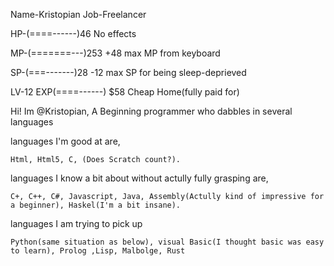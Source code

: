 Name-Kristopian  Job-Freelancer

HP-(====------)46  No effects

MP-(=======---)253  +48 max MP from keyboard
  
SP-(===-------)28  -12 max SP for being sleep-deprieved
  
LV-12  EXP(====------)  $58  Cheap Home(fully paid for)

Hi! Im @Kristopian, A Beginning programmer who dabbles in several languages

  languages I'm good at are,
  
    Html, Html5, C, (Does Scratch count?).
  languages I know a bit about without actully fully grasping are,
  
    C+, C++, C#, Javascript, Java, Assembly(Actully kind of impressive for a beginner), Haskel(I'm a bit insane).
  languages I am trying to pick up
  
    Python(same situation as below), visual Basic(I thought basic was easy to learn), Prolog ,Lisp, Malbolge, Rust

<!---
Kristopian/Kristopian is a ✨ special ✨ repository because its `README.md` (this file) appears on your GitHub profile.
You can click the Preview link to take a look at your changes.
--->
